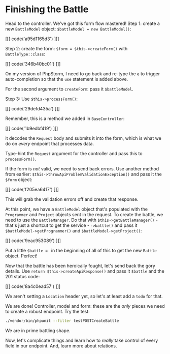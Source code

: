 # Finishing the Battle

Head to the controller. We've got this form flow mastered! Step 1: create a new
`BattleModel` object: `$battleModel = new BattleModel()`:

[[[ code('a95d1165d3') ]]]

Step 2: create the form: `$form = $this->createForm()` with `BattleType::class`:

[[[ code('346b40bc01') ]]]

On my version of PhpStorm, I need to go back and re-type the `e` to trigger auto-completion
so that the `use` statement is added above.

For the second argument to `createForm`: pass it `$battleModel`.

Step 3: Use `$this->processForm()`:

[[[ code('29defd435a') ]]]

Remember, this is a method we added in `BaseController`:

[[[ code('1b9edbf419') ]]]

it decodes the `Request` body and submits it into the form, which is what we do
on *every* endpoint that processes data.

Type-hint the `Request` argument for the controller and pass this to `processForm()`.

If the form is *not* valid, we need to send back errors. Use another method from
earlier: `$this->throwApiProblemValidationException()` and pass it the `$form` object:

[[[ code('f205ea6417') ]]]

This will grab the validation errors off and create that response.

At this point, we have a `BattleModel` object that's populated with the `Programmer` and
`Project` objects sent in the request. To create the battle, we need to use the
`BattleManager`. Do that with `$this->getBattleManager()` - that's just a shortcut
to get the service - `->battle()` and pass it `$battleModel->getProgrammer()` and
`$battleModel->getProject()`:

[[[ code('9eac953089') ]]]

Put a little `$battle = ` in the beginning of all of this to get the new `Battle` object.
Perfect!

Now that the battle has been heroically fought, let's send back the gory details.
Use `return $this->createApiResponse()` and pass it `$battle` and the 201 status code:

[[[ code('8a4c0ead57') ]]]

We aren't setting a `Location` header yet, so let's at least add a `todo` for that.

We are done! Controller, model and form: these are the *only* pieces we need to create
a robust endpoint. Try the test:

```bash
./vendor/bin/phpunit --filter testPOSTCreateBattle
```

We are in prime battling shape.

Now, let's complicate things and learn how to *really* take control of every field
in our endpoint. And, learn more about relations.
